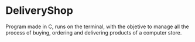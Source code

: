 # DeliveryShop
Program made in C, runs on the terminal, with the objetive to manage all the process of buying, ordering and delivering products of a computer store.
